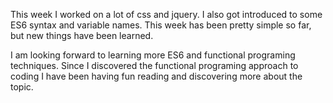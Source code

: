 This week I worked on a lot of css and jquery. I also got introduced to some ES6 syntax and variable names. This week has been pretty simple so far, but new things have been learned.

I am looking forward to learning more ES6 and functional programing techniques. Since I discovered the functional programing approach to coding I have been having fun reading and discovering more about the topic. 
